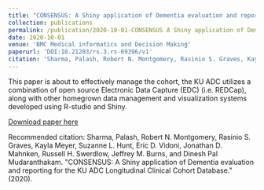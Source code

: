 ```yaml
---
title: "CONSENSUS: A Shiny application of Dementia evaluation and reporting for the KU ADC Longitudinal Clinical Cohort Database (Under Review)"
collection: publications
permalink: /publication/2020-10-01-CONSENSUS A Shiny application of Dementia evaluation and reporting for the KU ADC Longitudinal Clinical Cohort Database.
date: 2020-10-01
venue: 'BMC Medical informatics and Decision Making'
paperurl: 'DOI:10.21203/rs.3.rs-69396/v1'
citation: 'Sharma, Palash, Robert N. Montgomery, Rasinio S. Graves, Kayla Meyer, Suzanne L. Hunt, Eric D. Vidoni, Jonathan D. Mahnken, Russell H. Swerdlow, Jeffrey M. Burns, and Dinesh Pal Mudaranthakam. "CONSENSUS: A Shiny application of Dementia evaluation and reporting for the KU ADC Longitudinal Clinical Cohort Database." (2020).'
---
```

This paper is about to effectively manage the cohort, the KU ADC utilizes a combination of open source Electronic Data Capture (EDC) (i.e. REDCap), along with other homegrown data management and visualization systems developed using R-studio and Shiny.

[Download paper here](DOI:10.21203/rs.3.rs-69396/v1)

Recommended citation: Sharma, Palash, Robert N. Montgomery, Rasinio S. Graves, Kayla Meyer, Suzanne L. Hunt, Eric D. Vidoni, Jonathan D. Mahnken, Russell H. Swerdlow, Jeffrey M. Burns, and Dinesh Pal Mudaranthakam. "CONSENSUS: A Shiny application of Dementia evaluation and reporting for the KU ADC Longitudinal Clinical Cohort Database." (2020).

